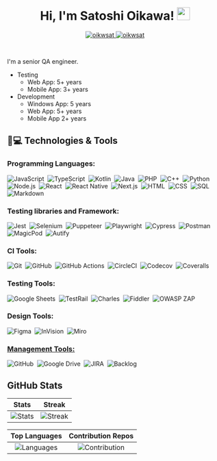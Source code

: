<h1 align="center">
Hi, I'm Satoshi Oikawa!
	<a href="https://github.com/oikwsat" target="_self">
		<img src="https://media.giphy.com/media/hvRJCLFzcasrR4ia7z/giphy.gif" width="30">
	</a>
</h1>
<p align="center">
	<a href="https://github.com/oikwsat">
		<img src="https://komarev.com/ghpvc/?username=oikwsat&label=Profile%20views&color=0e75b6&style=flat" alt="oikwsat" />
	</a>
	<a href="https://github.com/Bouaskaoun">
		<img src="https://img.shields.io/github/followers/oikwsat?label=Followers" alt="oikwsat" />
	</a>
</p>
<br/>

I'm a senior QA engineer.

- Testing
  - Web App: 5+ years
  - Mobile App: 3+ years
- Development
  - Windows App: 5 years
  - Web App: 5+ years
  - Mobile App 2+ years

<!--
**oikwsat/oikwsat** is a ✨ _special_ ✨ repository because its `README.md` (this file) appears on your GitHub profile.

Here are some ideas to get you started:

- 🔭 I’m currently working on ...
- 🌱 I’m currently learning ...
- 👯 I’m looking to collaborate on ...
- 🤔 I’m looking for help with ...
- 💬 Ask me about ...
- 📫 How to reach me: ...
- 😄 Pronouns: ...
- ⚡ Fun fact: ...
-->

## 🚀💻 Technologies & Tools

### Programming Languages:

![JavaScript](https://img.shields.io/badge/-JavaScript-05122A?style=flat&logo=javascript)&nbsp;
![TypeScript](https://img.shields.io/badge/-TypeScript-05122A?style=flat&logo=Typescript)&nbsp;
![Kotlin](https://img.shields.io/badge/-Kotlin-05122A?style=flat&logo=kotlin)&nbsp;
![Java](https://img.shields.io/badge/-Java-05122A?style=flat&logo=Java&logoColor=FFA518)&nbsp;
![PHP](https://img.shields.io/badge/-PHP-05122A?style=flat&logo=PHP)&nbsp;
![C++](https://img.shields.io/badge/-C++-05122A?style=flat&logo=C%2B%2B)&nbsp;
![Python](https://img.shields.io/badge/-Python-05122A?style=flat&logo=python)&nbsp;
![Node.js](https://img.shields.io/badge/-Node.js-05122A?style=flat&logo=node.js)&nbsp;
![React](https://img.shields.io/badge/-React-05122A?style=flat&logo=react)&nbsp;
![React Native](https://img.shields.io/badge/-React%20Native-05122A?style=flat&logo=reactnative)&nbsp;
![Next.js](https://img.shields.io/badge/-Next.js-05122A?style=flat&logo=Next.js)&nbsp;
![HTML](https://img.shields.io/badge/-HTML-05122A?style=flat&logo=HTML5)&nbsp;
![CSS](https://img.shields.io/badge/-CSS-05122A?style=flat&logo=CSS3&logoColor=1572B6)&nbsp;
![SQL](https://img.shields.io/badge/-SQL-05122A?style=flat&logo=SQL)&nbsp;
![Markdown](https://img.shields.io/badge/-Markdown-05122A?style=flat&logo=markdown)&nbsp;

### Testing libraries and Framework:

![Jest](https://img.shields.io/badge/-Jest-05122A?style=flat&logo=Jest)&nbsp;
![Selenium](https://img.shields.io/badge/-Selenium-05122A?style=flat&logo=Selenium)&nbsp;
![Puppeteer](https://img.shields.io/badge/-Puppeteer-05122A?style=flat&logo=Puppeteer)&nbsp;
![Playwright](https://img.shields.io/badge/-Playwright-05122A?style=flat&logo=Playwright)&nbsp;
![Cypress](https://img.shields.io/badge/-Cypress-05122A?style=flat&logo=Cypress)&nbsp;
![Postman](https://img.shields.io/badge/-Postman-05122A?style=flat&logo=postman)&nbsp;
![MagicPod](https://img.shields.io/badge/-MagicPod-05122A?style=flat&logo=magicpod)&nbsp;
![Autify](https://img.shields.io/badge/-Autify-05122A?style=flat&logo=autify)&nbsp;

### CI Tools:

![Git](https://img.shields.io/badge/-Git-05122A?style=flat&logo=git)&nbsp;
![GitHub](https://img.shields.io/badge/-GitHub-05122A?style=flat&logo=github)&nbsp;
![GitHub Actions](https://img.shields.io/badge/-GitHub%20Actions-05122A?style=flat&logo=githubactions)&nbsp;
![CircleCI](https://img.shields.io/badge/-CircleCI-05122A?style=flat&logo=CircleCI)&nbsp;
![Codecov](https://img.shields.io/badge/-Codecov-05122A?style=flat&logo=Codecov)&nbsp;
![Coveralls](https://img.shields.io/badge/-Coveralls-05122A?style=flat&logo=Coveralls)&nbsp;

### Testing Tools:

![Google Sheets](https://img.shields.io/badge/-Google%20Sheets-05122A?style=flat&logo=googlesheets)&nbsp;
![TestRail](https://img.shields.io/badge/-TestRail-05122A?style=flat&logo=testrail)&nbsp;
![Charles](https://img.shields.io/badge/-Charles-05122A?style=flat&logo=charles)&nbsp;
![Fiddler](https://img.shields.io/badge/-Fiddler-05122A?style=flat&logo=fiddler)&nbsp;
![OWASP ZAP](https://img.shields.io/badge/-OWASP%20ZAP-05122A?style=flat&logo=owaspzap)&nbsp;

### Design Tools:

![Figma](https://img.shields.io/badge/-Figma-05122A?style=flat&logo=Figma)&nbsp;
![InVision](https://img.shields.io/badge/-InVision-05122A?style=flat&logo=InVision)&nbsp;
![Miro](https://img.shields.io/badge/-Miro-05122A?style=flat&logo=Miro)&nbsp;

### <u> Management Tools: </u>

![GitHub](https://img.shields.io/badge/-GitHub-05122A?style=flat&logo=github)&nbsp;
![Google Drive](https://img.shields.io/badge/-Google%20Drive-05122A?style=flat&logo=googledrive)&nbsp;
![JIRA](https://img.shields.io/badge/-JIRA-05122A?style=flat&logo=jira)&nbsp;
![Backlog](https://img.shields.io/badge/-Backlog-05122A?style=flat&logo=Backlog)&nbsp;

## GitHub Stats

|                                                    Stats                                                                  |                                         Streak                                                   |
|:-------------------------------------------------------------------------------------------------------------------------:|:------------------------------------------------------------------------------------------------:|
| ![Stats](https://github-readme-stats.vercel.app/api?username=oikwsat&count_private=true&show_icons=true&theme=tokyonight) | ![Streak](https://github-readme-streak-stats.herokuapp.com/?user=oikwsat&theme=tokyonight)       | 

|                                                    Top Languages                                                        |                                           Contribution Repos                                       |
|:-------------------------------------------------------------------------------------------------------------------------:|:------------------------------------------------------------------------------------------------:|
| ![Languages](https://github-readme-stats.vercel.app/api/top-langs/?username=oikwsat&hide=html,asp,css&theme=tokyonight) | ![Contribution](https://github-contributor-stats.vercel.app/api?username=oikwsat&theme=tokyonight) |
